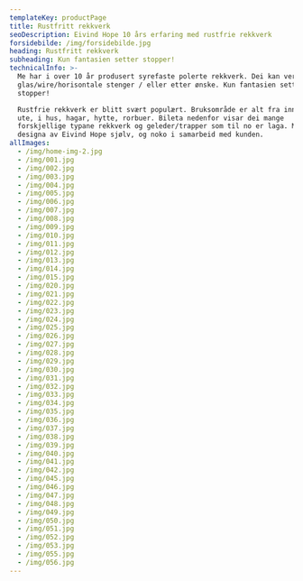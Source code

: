 ```yaml
---
templateKey: productPage
title: Rustfritt rekkverk
seoDescription: Eivind Hope 10 års erfaring med rustfrie rekkverk
forsidebilde: /img/forsidebilde.jpg
heading: Rustfritt rekkverk
subheading: Kun fantasien setter stopper!
technicalInfo: >-
  Me har i over 10 år produsert syrefaste polerte rekkverk. Dei kan vere med
  glas/wire/horisontale stenger / eller etter ønske. Kun fantasien setter
  stopper! 

  Rustfrie rekkverk er blitt svært populært. Bruksområde er alt fra inne til
  ute, i hus, hagar, hytte, rorbuer. Bileta nedenfor visar dei mange
  forskjellige typane rekkverk og geleder/trapper som til no er laga. Mykje er
  designa av Eivind Hope sjølv, og noko i samarbeid med kunden.
allImages:
  - /img/home-img-2.jpg
  - /img/001.jpg
  - /img/002.jpg
  - /img/003.jpg
  - /img/004.jpg
  - /img/005.jpg
  - /img/006.jpg
  - /img/007.jpg
  - /img/008.jpg
  - /img/009.jpg
  - /img/010.jpg
  - /img/011.jpg
  - /img/012.jpg
  - /img/013.jpg
  - /img/014.jpg
  - /img/015.jpg
  - /img/020.jpg
  - /img/021.jpg
  - /img/022.jpg
  - /img/023.jpg
  - /img/024.jpg
  - /img/025.jpg
  - /img/026.jpg
  - /img/027.jpg
  - /img/028.jpg
  - /img/029.jpg
  - /img/030.jpg
  - /img/031.jpg
  - /img/032.jpg
  - /img/033.jpg
  - /img/034.jpg
  - /img/035.jpg
  - /img/036.jpg
  - /img/037.jpg
  - /img/038.jpg
  - /img/039.jpg
  - /img/040.jpg
  - /img/041.jpg
  - /img/042.jpg
  - /img/045.jpg
  - /img/046.jpg
  - /img/047.jpg
  - /img/048.jpg
  - /img/049.jpg
  - /img/050.jpg
  - /img/051.jpg
  - /img/052.jpg
  - /img/053.jpg
  - /img/055.jpg
  - /img/056.jpg
---
```



